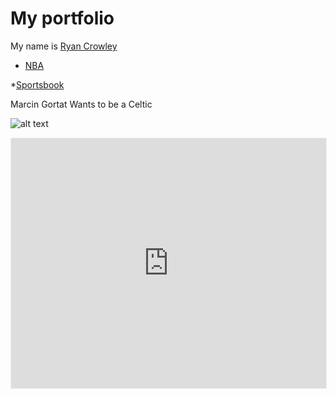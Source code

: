 # My portfolio

My name is [Ryan Crowley](http://twitter.com/ryanmcrowley915)

* [NBA](http://reddit.com/r/nba)

*[Sportsbook](http://reddit.com/r/sportsbook)

Marcin Gortat Wants to be a Celtic

![alt text](http://i.imgur.com/yzhtKfs.jpg)

<iframe src="http://www.kimonolabs.com/kimonoblock/?apiid=b8bl363m&apikey=60c461a99aa3cd266e608b4890affd90&title=MLB Team Offense Statistics&titleColor=f21313&titleBgColor=659fc0&bgColor=ffffff&textColor=6b7770&linkColor=45ff33&propertyColor=dddddd" style="width:100%;height:400px;border:1px solid #efefef"></iframe>

